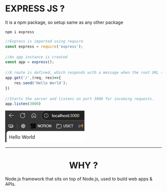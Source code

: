 # EXPRESS JS ?
It is a npm package, so setup same as any other package

    npm i express

```js
//Express is imported using require
const express = require('express');

//An app instance is created 
const app = express();

//A route is defined, which responds with a message when the root URL (/) is accessed
app.get('/',(req, res)=>{
    res.send('Hello World');
})

//Starts the server and listens on port 3000 for incoming requests.
app.listen(3000)
```

![alt text](image-7.png)

---
# <center> WHY ?
Node.js framework that sits on top of Node.js, used to build web apps & APIs.